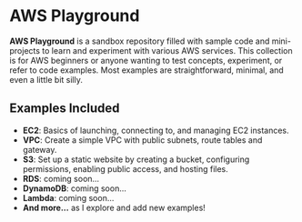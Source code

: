 # AWS Playground

**AWS Playground** is a sandbox repository filled with sample code and mini-projects to learn and experiment with various AWS services. This collection is for AWS beginners or anyone wanting to test concepts, experiment, or refer to code examples. Most examples are straightforward, minimal, and even a little bit silly.

## Examples Included

- **EC2**: Basics of launching, connecting to, and managing EC2 instances.
- **VPC**: Create a simple VPC with public subnets, route tables and gateway.
- **S3**: Set up a static website by creating a bucket, configuring permissions, enabling public access, and hosting files.
- **RDS**: coming soon...
- **DynamoDB**: coming soon...
- **Lambda**: coming soon...
- **And more...** as I explore and add new examples!
